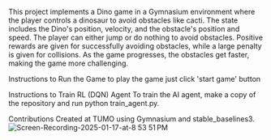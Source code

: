 This project implements a Dino game in a Gymnasium environment where the player controls a dinosaur to avoid obstacles like cacti. The state includes the Dino's position, velocity, and the obstacle's position and speed. The player can either jump or do nothing to avoid obstacles. Positive rewards are given for successfully avoiding obstacles, while a large penalty is given for collisions. As the game progresses, the obstacles get faster, making the game more challenging.

Instructions to Run the Game
to play the game just click 'start game' button

Instructions to Train RL (DQN) Agent
To train the AI agent, make a copy of the repository and run python train_agent.py.

Contributions
Created at TUMO using Gymnasium and stable_baselines3.
![Screen-Recording-2025-01-17-at-8 53 51 PM](https://github.com/user-attachments/assets/98745cd0-c875-4691-90e8-b7872e494457)
